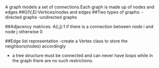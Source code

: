 A graph models a set of connections.Each graph is made up of nodes and edges
##G(V,E):Vertices/nodes and edges
##Two types of graphs:
 -directed graphs
 -undirected graphs
 
##Adjacency matrices:
A(i,j):1 if there is a connection between node i and node j
       otherwise 0

##Edge list representation
-create a Vertex class to store the neighbors(nodes) accordingly

- a tree structure must be connected and can never have loops while in the graph there are no such restrictions.